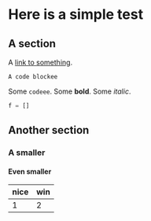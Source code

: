 # Here is a simple test

## A section

A [link to something](https://www.gutenberg.org).

    A code blockee

Some `codeee`. Some **bold**. Some _italic_.

```python
f = []
```

## Another section

### A smaller

#### Even smaller

| nice | win |
|------|-----|
| 1    | 2   |
